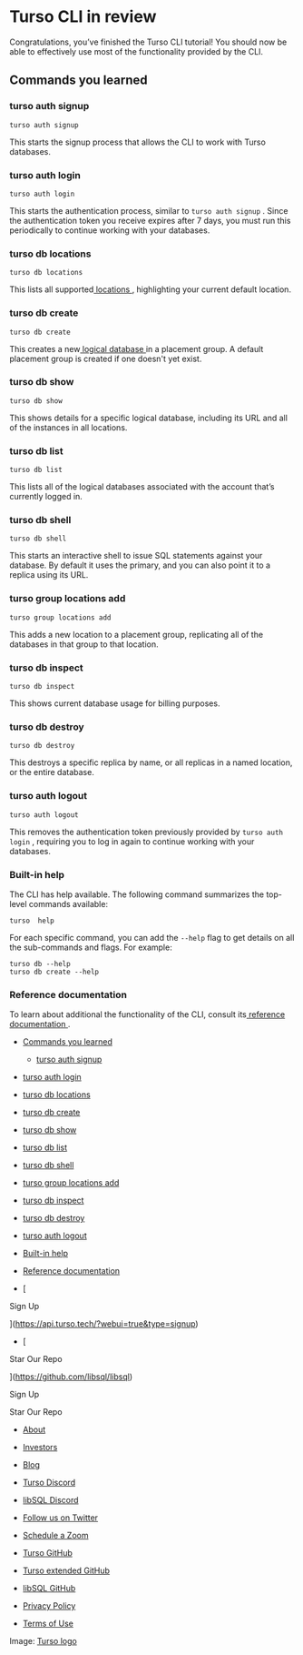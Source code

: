 # Turso CLI in review

Congratulations, you’ve finished the Turso CLI tutorial! You should now be able
to effectively use most of the functionality provided by the CLI.

## Commands you learned​

### turso auth signup​

`turso auth signup`

This starts the signup process that allows the CLI to work with Turso databases.

### turso auth login​

`turso auth login`

This starts the authentication process, similar to `turso auth signup` . Since
the authentication token you receive expires after 7 days, you must run this
periodically to continue working with your databases.

### turso db locations​

`turso db locations`

This lists all supported[ locations ](https://docs.turso.tech/concepts#location), highlighting your current default location.

### turso db create​

`turso db create`

This creates a new[ logical database ](https://docs.turso.tech/concepts#logical-database)in a placement group. A default placement
group is created if one doesn't yet exist.

### turso db show​

`turso db show`

This shows details for a specific logical database, including its URL and all of
the instances in all locations.

### turso db list​

`turso db list`

This lists all of the logical databases associated with the account that’s
currently logged in.

### turso db shell​

`turso db shell`

This starts an interactive shell to issue SQL statements against your database.
By default it uses the primary, and you can also point it to a replica using its
URL.

### turso group locations add​

`turso group locations add`

This adds a new location to a placement group, replicating all of the databases
in that group to that location.

### turso db inspect​

`turso db inspect`

This shows current database usage for billing purposes.

### turso db destroy​

`turso db destroy`

This destroys a specific replica by name, or all replicas in a named location,
or the entire database.

### turso auth logout​

`turso auth logout`

This removes the authentication token previously provided by `turso auth login` ,
requiring you to log in again to continue working with your databases.

### Built-in help​

The CLI has help available.  The following command summarizes the top-level
commands available:

`turso  help`

For each specific command, you can add the `--help` flag to get details on all
the sub-commands and flags. For example:

```
turso db --help
turso db create --help
```

### Reference documentation​

To learn about additional the functionality of the CLI, consult its[ reference
documentation ](https://docs.turso.tech/reference/turso-cli).

- [ Commands you learned ](https://docs.turso.tech//tutorials/get-started-turso-cli/turso-cli-review/#commands-you-learned)
    - [ turso auth signup ](https://docs.turso.tech//tutorials/get-started-turso-cli/turso-cli-review/#turso-auth-signup)

- [ turso auth login ](https://docs.turso.tech//tutorials/get-started-turso-cli/turso-cli-review/#turso-auth-login)

- [ turso db locations ](https://docs.turso.tech//tutorials/get-started-turso-cli/turso-cli-review/#turso-db-locations)

- [ turso db create ](https://docs.turso.tech//tutorials/get-started-turso-cli/turso-cli-review/#turso-db-create)

- [ turso db show ](https://docs.turso.tech//tutorials/get-started-turso-cli/turso-cli-review/#turso-db-show)

- [ turso db list ](https://docs.turso.tech//tutorials/get-started-turso-cli/turso-cli-review/#turso-db-list)

- [ turso db shell ](https://docs.turso.tech//tutorials/get-started-turso-cli/turso-cli-review/#turso-db-shell)

- [ turso group locations add ](https://docs.turso.tech//tutorials/get-started-turso-cli/turso-cli-review/#turso-group-locations-add)

- [ turso db inspect ](https://docs.turso.tech//tutorials/get-started-turso-cli/turso-cli-review/#turso-db-inspect)

- [ turso db destroy ](https://docs.turso.tech//tutorials/get-started-turso-cli/turso-cli-review/#turso-db-destroy)

- [ turso auth logout ](https://docs.turso.tech//tutorials/get-started-turso-cli/turso-cli-review/#turso-auth-logout)

- [ Built-in help ](https://docs.turso.tech//tutorials/get-started-turso-cli/turso-cli-review/#built-in-help)

- [ Reference documentation ](https://docs.turso.tech//tutorials/get-started-turso-cli/turso-cli-review/#reference-documentation)


- [ 

Sign Up




 ](https://api.turso.tech/?webui=true&type=signup)
- [ 

Star Our Repo






 ](https://github.com/libsql/libsql)


Sign Up

Star Our Repo

- [ About ](https://turso.tech/about-us)
- [ Investors ](https://turso.tech/investors)
- [ Blog ](https://blog.turso.tech)


- [ Turso Discord ](https://discord.com/invite/4B5D7hYwub)
- [ libSQL Discord ](https://discord.gg/VzbXemj6Rg)
- [ Follow us on Twitter ](https://twitter.com/tursodatabase)
- [ Schedule a Zoom ](https://calendly.com/d/gt7-bfd-83n/meet-with-chiselstrike)


- [ Turso GitHub ](https://github.com/tursodatabase/)
- [ Turso extended GitHub ](https://github.com/turso-extended/)
- [ libSQL GitHub ](http://github.com/tursodatabase/libsql)


- [ Privacy Policy ](https://turso.tech/privacy-policy)
- [ Terms of Use ](https://turso.tech/terms-of-use)


Image: [ Turso logo ](https://docs.turso.tech/img/turso.svg)